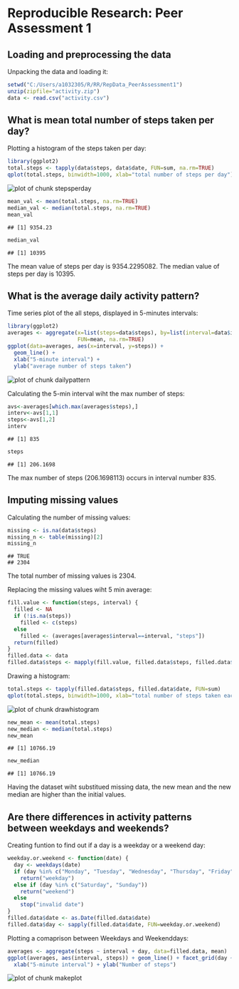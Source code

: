 Reproducible Research: Peer Assessment 1
========================================



## Loading and preprocessing the data

Unpacking the data and loading it:


```r
setwd("C:/Users/a1032305/R/RR/RepData_PeerAssessment1")
unzip(zipfile="activity.zip")
data <- read.csv("activity.csv")
```


## What is mean total number of steps taken per day?

Plotting a histogram of the steps taken per day:

```r
library(ggplot2)
total.steps <- tapply(data$steps, data$date, FUN=sum, na.rm=TRUE)
qplot(total.steps, binwidth=1000, xlab="total number of steps per day")
```

![plot of chunk stepsperday](figure/stepsperday-1.png) 

```r
mean_val <- mean(total.steps, na.rm=TRUE)
median_val <- median(total.steps, na.rm=TRUE)
mean_val
```

```
## [1] 9354.23
```

```r
median_val
```

```
## [1] 10395
```

The mean value of steps per day is 9354.2295082. 
The median value of steps per day is 10395.

## What is the average daily activity pattern?

Time series plot of the all steps, displayed in 5-minutes intervals:

```r
library(ggplot2)
averages <- aggregate(x=list(steps=data$steps), by=list(interval=data$interval),
                      FUN=mean, na.rm=TRUE)
ggplot(data=averages, aes(x=interval, y=steps)) +
  geom_line() +
  xlab("5-minute interval") +
  ylab("average number of steps taken")
```

![plot of chunk dailypattern](figure/dailypattern-1.png) 

Calculating the 5-min interval wiht the max number of steps:


```r
avs<-averages[which.max(averages$steps),]
interv<-avs[1,1]
steps<-avs[1,2]
interv
```

```
## [1] 835
```

```r
steps
```

```
## [1] 206.1698
```

The max number of steps (206.1698113) occurs in interval number 835.

## Imputing missing values


Calculating the number of missing values: 


```r
missing <- is.na(data$steps)
missing_n <- table(missing)[2]
missing_n
```

```
## TRUE 
## 2304
```

The total number of missing values is 2304.


Replacing the missing values wiht 5 min average:


```r
fill.value <- function(steps, interval) {
  filled <- NA
  if (!is.na(steps))
    filled <- c(steps)
  else
    filled <- (averages[averages$interval==interval, "steps"])
  return(filled)
}
filled.data <- data
filled.data$steps <- mapply(fill.value, filled.data$steps, filled.data$interval)
```


Drawing a histogram:

```r
total.steps <- tapply(filled.data$steps, filled.data$date, FUN=sum)
qplot(total.steps, binwidth=1000, xlab="total number of steps taken each day")
```

![plot of chunk drawhistogram](figure/drawhistogram-1.png) 

```r
new_mean <- mean(total.steps)
new_median <- median(total.steps)
new_mean
```

```
## [1] 10766.19
```

```r
new_median
```

```
## [1] 10766.19
```

Having the dataset wiht substitued missing data, the new mean and the new median are higher than the initial values.

## Are there differences in activity patterns between weekdays and weekends?

Creating funtion to find out if a day is a weekday or a weekend day:


```r
weekday.or.weekend <- function(date) {
  day <- weekdays(date)
  if (day %in% c("Monday", "Tuesday", "Wednesday", "Thursday", "Friday"))
    return("weekday")
  else if (day %in% c("Saturday", "Sunday"))
    return("weekend")
  else
    stop("invalid date")
}
filled.data$date <- as.Date(filled.data$date)
filled.data$day <- sapply(filled.data$date, FUN=weekday.or.weekend)
```

Plotting a comaprison between Weekdays and Weekenddays:


```r
averages <- aggregate(steps ~ interval + day, data=filled.data, mean)
ggplot(averages, aes(interval, steps)) + geom_line() + facet_grid(day ~ .) +
  xlab("5-minute interval") + ylab("Number of steps")
```

![plot of chunk makeplot](figure/makeplot-1.png) 

